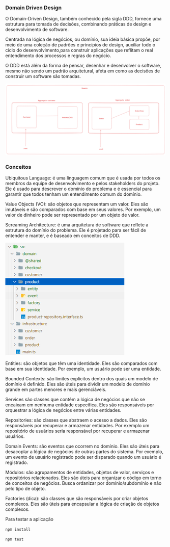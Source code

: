 ### Domain Driven Design

O Domain-Driven Design, também conhecido pela sigla DDD, fornece uma estrutura para tomada de decisões, combinando práticas de design e desenvolvimento de software.

Centrada na lógica de negócios, ou domínio, sua ideia básica propõe, por meio de uma coleção de padrões e princípios de design, auxiliar todo o ciclo do desenvolvimento,para construir aplicações que reflitam o real entendimento dos processos e regras do negócio.

O DDD está além da forma de pensar, desenhar e desenvolver o software, mesmo não sendo um padrão arquitetural, afeta em como as decisões de construir um software são tomadas.

![alt text](image-2.png)

### Conceitos

Ubiquitous Language: é uma linguagem comum que é usada por todos os membros da equipe de desenvolvimento e pelos stakeholders do projeto. Ele é usado para descrever o domínio do problema e é essencial para garantir que todos tenham um entendimento comum do domínio.

Value Objects (VO): são objetos que representam um valor. Eles são imutáveis e são comparados com base em seus valores. Por exemplo, um valor de dinheiro pode ser representado por um objeto de valor.

Screaming Architecture: é uma arquitetura de software que reflete a estrutura do domínio do problema. Ele é projetado para ser fácil de entender e manter, e é baseado em conceitos de DDD.

![alt text](image-1.png)

Entities: são objetos que têm uma identidade. Eles são comparados com base em sua identidade. Por exemplo, um usuário pode ser uma entidade.

Bounded Contexts: são limites explícitos dentro dos quais um modelo de domínio é definido. Eles são úteis para dividir um modelo de domínio grande em partes menores e mais gerenciáveis.

Services são classes que contêm a lógica de negócios que não se encaixam em nenhuma entidade específica. Eles são responsáveis por orquestrar a lógica de negócios entre várias entidades.

Repositories: são classes que abstraem o acesso a dados. Eles são responsáveis por recuperar e armazenar entidades. Por exemplo um repositório de usuários seria responsável por recuperar e armazenar usuários.

Domain Events: são eventos que ocorrem no domínio. Eles são úteis para desacoplar a lógica de negócios de outras partes do sistema. Por exemplo, um evento de usuário registrado pode ser disparado quando um usuário é registrado.

Módulos: são agrupamentos de entidades, objetos de valor, serviços e repositórios relacionados. Eles são úteis para organizar o código em torno de conceitos de negócios. Busca ordanizar por domínio/subdomínio e não pelo tipo de objeto.

Factories (dica): são classes que são responsáveis por criar objetos complexos. Eles são úteis para encapsular a lógica de criação de objetos complexos.

Para testar a aplicação

`npm install`

`npm test`
